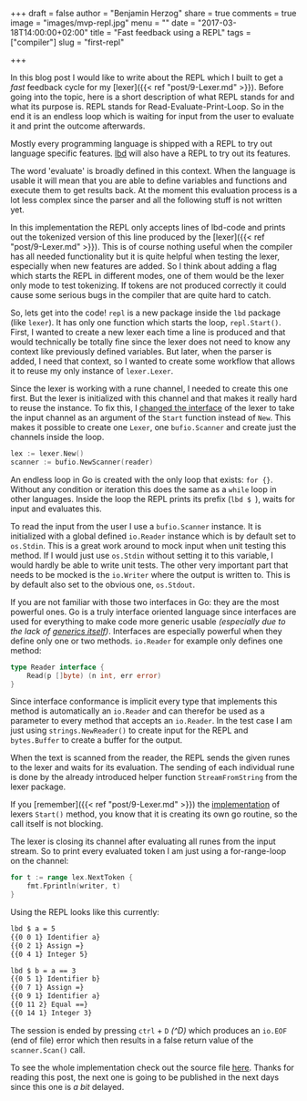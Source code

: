 +++
draft = false
author = "Benjamin Herzog"
share = true
comments = true
image = "images/mvp-repl.jpg"
menu = ""
date = "2017-03-18T14:00:00+02:00"
title = "Fast feedback using a REPL"
tags = ["compiler"]
slug = "first-repl"

+++

In this blog post I would like to write about the REPL which I built to get a *fast* feedback cycle for my [lexer]({{< ref "post/9-Lexer.md" >}}). Before going into the topic, here is a short description of what REPL stands for and what its purpose is. REPL stands for Read-Evaluate-Print-Loop. So in the end it is an endless loop which is waiting for input from the user to evaluate it and print the outcome afterwards.

Mostly every programming language is shipped with a REPL to try out language specific features. [lbd](https://www.github.com/BenchR267/lbd) will also have a REPL to try out its features.

The word 'evaluate' is broadly defined in this context. When the language is usable it will mean that you are able to define variables and functions and execute them to get results back. At the moment this evaluation process is a lot less complex since the parser and all the following stuff is not written yet.

In this implementation the REPL only accepts lines of lbd-code and prints out the tokenized version of this line produced by the [lexer]({{< ref "post/9-Lexer.md" >}}). This is of course nothing useful when the compiler has all needed functionality but it is quite helpful when testing the lexer, especially when new features are added. So I think about adding a flag which starts the REPL in different modes, one of them would be the lexer only mode to test tokenizing. If tokens are not produced correctly it could cause some serious bugs in the compiler that are quite hard to catch.

So, lets get into the code! ```repl``` is a new package inside the ```lbd``` package (like ```lexer```). It has only one function which starts the loop, ```repl.Start()```. First, I wanted to create a new lexer each time a line is produced and that would technically be totally fine since the lexer does not need to know any context like previously defined variables. But later, when the parser is added, I need that context, so I wanted to create some workflow that allows it to reuse my only instance of ```lexer.Lexer```.

Since the lexer is working with a rune channel, I needed to create this one first. But the lexer is initialized with this channel and that makes it really hard to reuse the instance. To fix this, I [changed the interface](https://github.com/BenchR267/lbd/commit/0c061cd3d7926b194c34f826b540d862f56fcdd0) of the lexer to take the input channel as an argument of the ```Start``` function instead of ```New```. This makes it possible to create one ```Lexer```, one ```bufio.Scanner``` and create just the channels inside the loop.

```Go
lex := lexer.New()
scanner := bufio.NewScanner(reader)
```

An endless loop in Go is created with the only loop that exists: ```for {}```. Without any condition or iteration this does the same as a ```while``` loop in other languages. Inside the loop the REPL prints its prefix (```lbd $ ```), waits for input and evaluates this.

To read the input from the user I use a ```bufio.Scanner``` instance. It is initialized with a global defined ```io.Reader``` instance which is by default set to ```os.Stdin```. This is a great work around to mock input when unit testing this method. If I would just use ```os.Stdin``` without setting it to this variable, I would hardly be able to write unit tests. The other very important part that needs to be mocked is the ```io.Writer``` where the output is written to. This is by default also set to the obvious one, ```os.Stdout```.

If you are not familiar with those two interfaces in Go: they are the most powerful ones. Go is a truly interface oriented language since interfaces are used for everything to make code more generic usable *(especially due to the lack of [generics itself](https://github.com/golang/proposal/blob/master/design/15292-generics.md))*. Interfaces are especially powerful when they define only one or two methods. ```io.Reader``` for example only defines one method:

```Go
type Reader interface {
	Read(p []byte) (n int, err error)
}
```

Since interface conformance is implicit every type that implements this method is automatically an ```io.Reader``` and can therefor be used as a parameter to every method that accepts an ```io.Reader```. In the test case I am just using ```strings.NewReader()``` to create input for the REPL and ```bytes.Buffer``` to create a buffer for the output.

When the text is scanned from the reader, the REPL sends the given runes to the lexer and waits for its evaluation. The sending of each individual rune is done by the already introduced helper function ```StreamFromString``` from the lexer package.

If you [remember]({{< ref "post/9-Lexer.md" >}}) the [implementation](https://github.com/BenchR267/lbd/blob/c2923d5b3c47f0bfab7a7af25ce5576b71182f99/lexer/lexer.go#L45) of lexers ```Start()``` method, you know that it is creating its own go routine, so the call itself is not blocking.

The lexer is closing its channel after evaluating all runes from the input stream. So to print every evaluated token I am just using a for-range-loop on the channel:

```Go
for t := range lex.NextToken {
	fmt.Fprintln(writer, t)
}
```

Using the REPL looks like this currently:

```Bash
lbd $ a = 5
{{0 0 1} Identifier a}
{{0 2 1} Assign =}
{{0 4 1} Integer 5}

lbd $ b = a == 3
{{0 5 1} Identifier b}
{{0 7 1} Assign =}
{{0 9 1} Identifier a}
{{0 11 2} Equal ==}
{{0 14 1} Integer 3}
```

The session is ended by pressing ```ctrl``` + ```D``` *(^D)* which produces an ```io.EOF``` (end of file) error which then results in a false return value of the ```scanner.Scan()``` call.

To see the whole implementation check out the source file [here](https://github.com/BenchR267/lbd/blob/d5ba30b34ca9b03ad6f6b152cf5fe3cdb2a0e249/repl/repl.go). Thanks for reading this post, the next one is going to be published in the next days since this one is *a bit* delayed.
